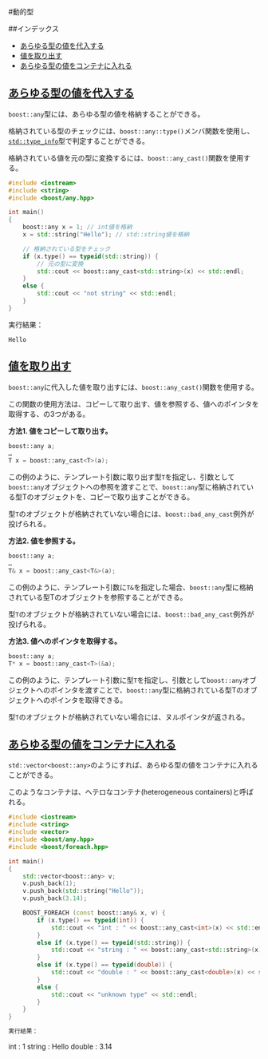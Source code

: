#動的型

##インデックス

- [あらゆる型の値を代入する](#assign)
- [値を取り出す](#extract-value)
- [あらゆる型の値をコンテナに入れる](#store-to-container)


## <a name="assign" href="assign">あらゆる型の値を代入する</a>

`boost::any`型には、あらゆる型の値を格納することができる。

格納されている型のチェックには、`boost::any::type()`メンバ関数を使用し、[`std::type_info`](https://sites.google.com/site/cpprefjp/reference/typeinfo/type_info)型で判定することができる。

格納されている値を元の型に変換するには、`boost::any_cast()`関数を使用する。

```cpp
#include <iostream>
#include <string>
#include <boost/any.hpp>

int main()
{
    boost::any x = 1; // int値を格納
    x = std::string("Hello"); // std::string値を格納

    // 格納されている型をチェック
    if (x.type() == typeid(std::string)) {
        // 元の型に変換
        std::cout << boost::any_cast<std::string>(x) << std::endl;
    }
    else {
        std::cout << "not string" << std::endl;
    }
}
```

実行結果：

```
Hello
```

## <a name="extract-value" href="extract-value">値を取り出す</a>

`boost::any`に代入した値を取り出すには、`boost::any_cast()`関数を使用する。

この関数の使用方法は、コピーして取り出す、値を参照する、値へのポインタを取得する、の3つがある。


**方法1. 値をコピーして取り出す。**

```cpp
boost::any a;
…
T x = boost::any_cast<T>(a);
```

この例のように、テンプレート引数に取り出す型`T`を指定し、引数として`boost::any`オブジェクトへの参照を渡すことで、`boost::any`型に格納されている型Tのオブジェクトを、コピーで取り出すことができる。

型`T`のオブジェクトが格納されていない場合には、`boost::bad_any_cast`例外が投げられる。


**方法2. 値を参照する。**

```cpp
boost::any a;
…
T& x = boost::any_cast<T&>(a);
```

この例のように、テンプレート引数に`T&`を指定した場合、`boost::any`型に格納されている型Tのオブジェクトを参照することができる。

型`T`のオブジェクトが格納されていない場合には、`boost::bad_any_cast`例外が投げられる。


**方法3. 値へのポインタを取得する。**

```cpp
boost::any a;
T* x = boost::any_cast<T>(&a);
```

この例のように、テンプレート引数に型`T`を指定し、引数として`boost::any`オブジェクトへのポインタを渡すことで、`boost::any`型に格納されている型Tのオブジェクトへのポインタを取得できる。

型`T`のオブジェクトが格納されていない場合には、ヌルポインタが返される。


## <a name="store-to-container" href="store-to-container">あらゆる型の値をコンテナに入れる</a>

`std::vector<boost::any>`のようにすれば、あらゆる型の値をコンテナに入れることができる。

このようなコンテナは、ヘテロなコンテナ(heterogeneous containers)と呼ばれる。


```cpp
#include <iostream>
#include <string>
#include <vector>
#include <boost/any.hpp>
#include <boost/foreach.hpp>

int main()
{
    std::vector<boost::any> v;
    v.push_back(1);
    v.push_back(std::string("Hello"));
    v.push_back(3.14);

    BOOST_FOREACH (const boost::any& x, v) {
        if (x.type() == typeid(int)) {
            std::cout << "int : " << boost::any_cast<int>(x) << std::endl;
        }
        else if (x.type() == typeid(std::string)) {
            std::cout << "string : " << boost::any_cast<std::string>(x) << std::endl;
        }
        else if (x.type() == typeid(double)) {
            std::cout << "double : " << boost::any_cast<double>(x) << std::endl;
        }
        else {
            std::cout << "unknown type" << std::endl;
        }
    }
}

実行結果：

```
int : 1
string : Hello
double : 3.14
```


